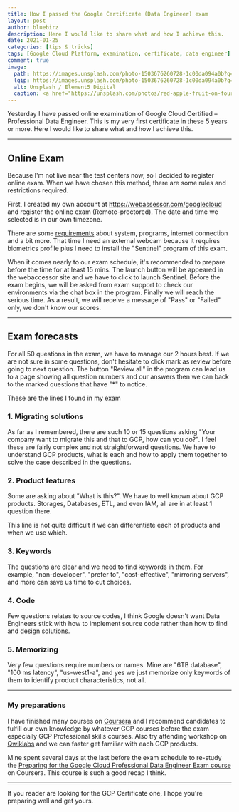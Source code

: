 ```yaml
---
title: How I passed the Google Certificate (Data Engineer) exam
layout: post
author: bluebirz
description: Here I would like to share what and how I achieve this.
date: 2021-01-25
categories: [tips & tricks]
tags: [Google Cloud Platform, examination, certificate, data engineer]
comment: true
image:
  path: https://images.unsplash.com/photo-1503676260728-1c00da094a0b?q=80&w=2022&auto=format&fit=crop&ixlib=rb-4.0.3&ixid=M3wxMjA3fDB8MHxwaG90by1wYWdlfHx8fGVufDB8fHx8fA%3D%3D
  lqip: https://images.unsplash.com/photo-1503676260728-1c00da094a0b?q=10&w=2022&auto=format&fit=crop&ixlib=rb-4.0.3&ixid=M3wxMjA3fDB8MHxwaG90by1wYWdlfHx8fGVufDB8fHx8fA%3D%3D
  alt: Unsplash / Element5 Digital
  caption: <a href="https://unsplash.com/photos/red-apple-fruit-on-four-pyle-books-OyCl7Y4y0Bk">Unsplash / Element5 Digital</a>
---
```


Yesterday I have passed online examination of Google Cloud Certified – Professional Data Engineer. This is my very first certificate in these 5 years or more. Here I would like to share what and how I achieve this.

---

## Online Exam

Because I'm not live near the test centers now, so I decided to register online exam. When we have chosen this method, there are some rules and restrictions required.

First, I created my own account at <https://webassessor.com/googlecloud> and register the online exam (Remote-proctored). The date and time we selected is in our own timezone.

There are some [requirements](https://www.webassessor.com/wa.do?page=certInfo&branding=GOOGLECLOUD&tabs=13) about system, programs, internet connection and a bit more. That time I need an external webcam because it requires biometrics profile plus I need to install the "Sentinel" program of this exam.

When it comes nearly to our exam schedule, it's recommended to prepare before the time for at least 15 mins. The launch button will be appeared in the webaccessor site and we have to click to launch Sentinel. Before the exam begins, we will be asked from exam support to check our environments via the chat box in the program. Finally we will reach the serious time. As a result, we will receive a message of "Pass" or "Failed" only, we don't know our scores.

---

## Exam forecasts

For all 50 questions in the exam, we have to manage our 2 hours best. If we are not sure in some questions, don't hesitate to click mark as review before going to next question. The button "Review all" in the program can lead us to a page showing all question numbers and our answers then we can back to the marked questions that have "*" to notice.

These are the lines I found in my exam

### 1. Migrating solutions

As far as I remembered, there are such 10 or 15 questions asking "Your company want to migrate this and that to GCP, how can you do?". I feel these are fairly complex and not straightforward questions. We have to understand GCP products, what is each and how to apply them together to solve the case described in the questions.

### 2. Product features

Some are asking about "What is this?". We have to well known about GCP products. Storages, Databases, ETL, and even IAM, all are in at least 1 question there.

This line is not quite difficult if we can differentiate each of products and when we use which.

### 3. Keywords

The questions are clear and we need to find keywords in them. For example, "non-developer", "prefer to", "cost-effective", "mirroring servers", and more can save us time to cut choices.

### 4. Code

Few questions relates to source codes, I think Google doesn't want Data Engineers stick with how to implement source code rather than how to find and design solutions.

### 5. Memorizing

Very few questions require numbers or names. Mine are "6TB database", "100 ms latency", "us-west1-a", and yes we just memorize only keywords of them to identify product characteristics, not all.

---

### My preparations

I have finished many courses on [Coursera](https://www.coursera.org/) and I recommend candidates to fulfill our own knowledge by whatever GCP courses before the exam especially GCP Professional skills courses. Also try attending workshop on [Qwiklabs](https://run.qwiklabs.com/) and we can faster get familiar with each GCP products.

Mine spent several days at the last before the exam schedule to re-study the [Preparing for the Google Cloud Professional Data Engineer Exam course](https://www.coursera.org/learn/preparing-cloud-professional-data-engineer-exam) on Coursera. This course is such a good recap I think.

---

If you reader are looking for the GCP Certificate one, I hope you're preparing well and get yours.
